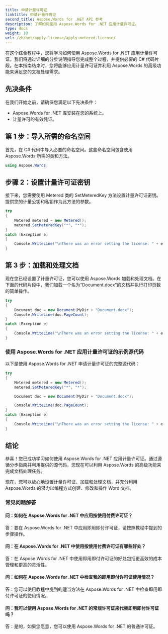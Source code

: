 ```yaml
---
title: 申请计量许可证
linktitle: 申请计量许可证
second_title: Aspose.Words for .NET API 参考
description: 了解如何使用 Aspose.Words for .NET 应用计量许可证。
type: docs
weight: 10
url: /zh/net/apply-license/apply-metered-license/
---
```


在这个综合教程中，您将学习如何使用 Aspose.Words for .NET 应用计量许可证。我们将通过详细的分步说明指导您完成整个过程，并提供必要的 C# 代码片段。在本指南结束时，您将能够应用计量许可证并利用 Aspose.Words 的高级功能来满足您的文档处理需求。

## 先决条件
在我们开始之前，请确保您满足以下先决条件：
- Aspose.Words for .NET 库安装在您的系统上。
- 计量许可的有效凭证。 

## 第 1 步：导入所需的命名空间
首先，在 C# 代码中导入必要的命名空间。这些命名空间包含使用 Aspose.Words 所需的类和方法。

```csharp
using Aspose.Words;
```

## 步骤 2：设置计量许可证密钥
接下来，您需要使用 Metered 类的 SetMeteredKey 方法设置计量许可证密钥。提供您的计量公钥和私钥作为此方法的参数。

```csharp
try
{
    Metered metered = new Metered();
    metered.SetMeteredKey("*", "*");
}
catch (Exception e)
{
    Console.WriteLine("\nThere was an error setting the license: " + e.Message);
}
```

## 第 3 步：加载和处理文档
现在您已经设置了计量许可证，您可以使用 Aspose.Words 加载和处理文档。在下面的代码片段中，我们加载一个名为“Document.docx”的文档并执行打印页数的简单操作。

```csharp
try
{
    Document doc = new Document(MyDir + "Document.docx");
    Console.WriteLine(doc.PageCount);
}
catch (Exception e)
{
    Console.WriteLine("\nThere was an error setting the license: " + e.Message);
}
```

### 使用 Aspose.Words for .NET 应用计量许可证的示例源代码
以下是使用 Aspose.Words for .NET 申请计量许可证的完整源代码：

```csharp
try
{
    Metered metered = new Metered();
    metered.SetMeteredKey("*", "*");

    Document doc = new Document(MyDir + "Document.docx");

    Console.WriteLine(doc.PageCount);
}
catch (Exception e)
{
    Console.WriteLine("\nThere was an error setting the license: " + e.Message);
}
```

## 结论
恭喜！您已成功学习如何使用 Aspose.Words for .NET 应用计量许可证。通过遵循分步指南并利用提供的源代码，您现在可以利用 Aspose.Words 的高级功能来完成文档处理任务。

现在，您可以放心地设置计量许可证、加载和处理文档，并充分利用 Aspose.Words 的潜力以编程方式创建、修改和操作 Word 文档。

### 常见问题解答

#### 问：如何在 Aspose.Words for .NET 中应用按使用付费许可证？

答：要在 Aspose.Words for .NET 中应用即用即付许可证，请按照教程中提到的步骤操作。

#### 问：在 Aspose.Words for .NET 中使用按使用付费许可证有哪些好处？

答：在 Aspose.Words for .NET 中使用即用即付许可证的好处包括更高效的成本管理和更高的灵活性。

#### 问：如何在 Aspose.Words for .NET 中检查我的即用即付许可证使用情况？

答：您可以使用教程中提到的适当方法在 Aspose.Words for .NET 中检查即用即付许可证的使用情况。

#### 问：我可以使用 Aspose.Words for .NET 的常规许可证来代替即用即付许可证吗？

答：是的，如果您愿意，您可以使用 Aspose.Words for .NET 的普通许可证。